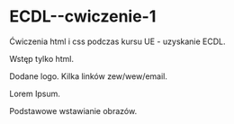 # ECDL--cwiczenie-1
Ćwiczenia html i css podczas kursu UE - uzyskanie ECDL.

Wstęp tylko html.

Dodane logo. Kilka linków zew/wew/email.

Lorem Ipsum.

Podstawowe wstawianie obrazów.
